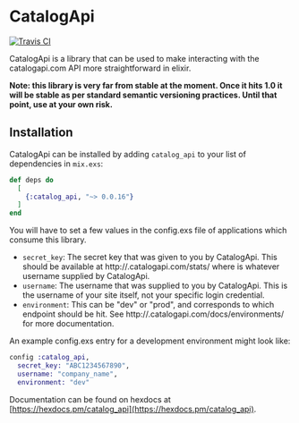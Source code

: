 # CatalogApi

[![Travis CI](https://travis-ci.org/mbramson/catalog_api.svg?branch=master)](https://travis-ci.org/mbramson/catalog_api)

CatalogApi is a library that can be used to make interacting with the
catalogapi.com API more straightforward in elixir.

**Note: this library is very far from stable at the moment. Once it hits 1.0 it
will be stable as per standard semantic versioning practices. Until that point,
use at your own risk.**

## Installation

CatalogApi can be installed by adding `catalog_api` to your list of
dependencies in `mix.exs`:

```elixir
def deps do
  [
    {:catalog_api, "~> 0.0.16"}
  ]
end
```

You will have to set a few values in the config.exs file of applications which consume this library.
- `secret_key`: The secret key that was given to you by CatalogApi. This should
  be available at http://<username>.catalogapi.com/stats/ where <username> is
  whatever username supplied by CatalogApi.
- `username`: The username that was supplied to you by CatalogApi. This is the
  username of your site itself, not your specific login credential.
- `environment`: This can be "dev" or "prod", and corresponds to which endpoint
  should be hit. See http://<username>.catalogapi.com/docs/environments/ for
  more documentation.

An example config.exs entry for a development environment might look like:
```elixir
config :catalog_api,
  secret_key: "ABC1234567890",
  username: "company_name",
  environment: "dev"
```

Documentation can be found on hexdocs at
[https://hexdocs.pm/catalog_api](https://hexdocs.pm/catalog_api).
